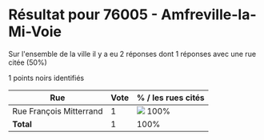 # Résultat pour 76005 - Amfreville-la-Mi-Voie

Sur l'ensemble de la ville il y a eu 2 réponses dont 1 réponses avec une rue citée (50%)

1 points noirs identifiés

| Rue | Vote | % / les rues cités|
|-----|------|-------------------|
| Rue François Mitterrand | 1 | <img src="../../img/bar_100.gif" />&nbsp;100%|
| **Total** | 1 | 100%|
